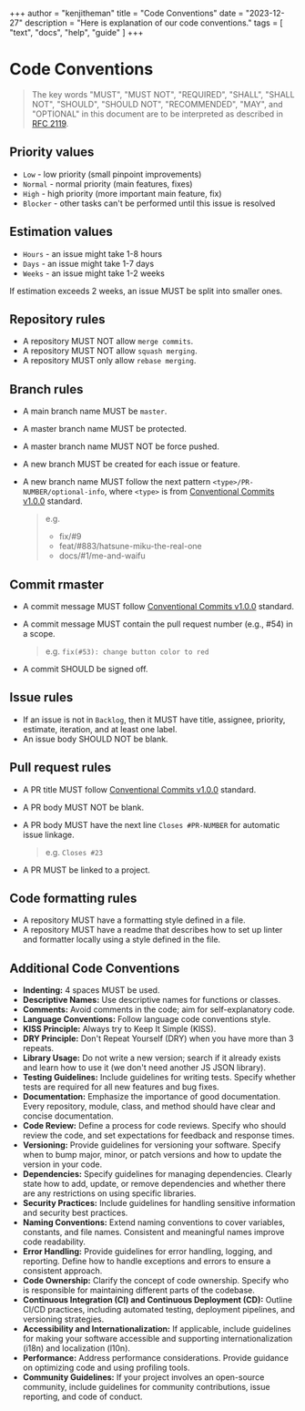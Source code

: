 +++
author = "kenjitheman"
title = "Code Conventions"
date = "2023-12-27"
description = "Here is explanation of our code conventions."
tags = [
    "text",
    "docs",
    "help",
    "guide"
]
+++

# Code Conventions

> The key words "MUST", "MUST NOT", "REQUIRED", "SHALL", "SHALL NOT", "SHOULD", "SHOULD NOT", "RECOMMENDED", "MAY", and "OPTIONAL" in this document are to be interpreted as described in [RFC 2119](https://www.rfc-editor.org/rfc/rfc2119).

## Priority values

- `Low` - low priority (small pinpoint improvements)
- `Normal` - normal priority (main features, fixes)
- `High` - high priority (more important main feature, fix)
- `Blocker` - other tasks can't be performed until this issue is resolved

## Estimation values

- `Hours` - an issue might take 1-8 hours
- `Days` - an issue might take 1-7 days
- `Weeks` - an issue might take 1-2 weeks

If estimation exceeds 2 weeks, an issue MUST be split into smaller ones.

## Repository rules

- A repository MUST NOT allow `merge commits`.
- A repository MUST NOT allow `squash merging`.
- A repository MUST only allow `rebase merging`.

## Branch rules

- A main branch name MUST be `master`.
- A master branch name MUST be protected.
- A master branch name MUST NOT be force pushed.
- A new branch MUST be created for each issue or feature.
- A new branch name MUST follow the next pattern `<type>/PR-NUMBER/optional-info`, where `<type>` is from [Conventional Commits v1.0.0](https://www.conventionalcommits.org/en/v1.0.0/) standard.

  > e.g. 
  > - fix/#9
  > - feat/#883/hatsune-miku-the-real-one
  > - docs/#1/me-and-waifu

## Commit rmaster

- A commit message MUST follow [Conventional Commits v1.0.0](https://www.conventionalcommits.org/en/v1.0.0/) standard.
- A commit message MUST contain the pull request number (e.g., #54) in a scope.
  
  > e.g. `fix(#53): change button color to red`
- A commit SHOULD be signed off.

## Issue rules

- If an issue is not in `Backlog`, then it MUST have title, assignee, priority, estimate, iteration, and at least one label.
- An issue body SHOULD NOT be blank.

## Pull request rules

- A PR title MUST follow [Conventional Commits v1.0.0](https://www.conventionalcommits.org/en/v1.0.0/) standard.
- A PR body MUST NOT be blank.
- A PR body MUST have the next line `Closes #PR-NUMBER` for automatic issue linkage.
  
  > e.g. `Closes #23`
- A PR MUST be linked to a project.

## Code formatting rules

- A repository MUST have a formatting style defined in a file.
- A repository MUST have a readme that describes how to set up linter and formatter locally using a style defined in the file.

## Additional Code Conventions

- **Indenting:** 4 spaces MUST be used.
- **Descriptive Names:** Use descriptive names for functions or classes.
- **Comments:** Avoid comments in the code; aim for self-explanatory code.
- **Language Conventions:** Follow language code conventions style.
- **KISS Principle:** Always try to Keep It Simple (KISS).
- **DRY Principle:** Don't Repeat Yourself (DRY) when you have more than 3 repeats.
- **Library Usage:** Do not write a new version; search if it already exists and learn how to use it (we don't need another JS JSON library).
- **Testing Guidelines:** Include guidelines for writing tests. Specify whether tests are required for all new features and bug fixes.
- **Documentation:** Emphasize the importance of good documentation. Every repository, module, class, and method should have clear and concise documentation.
- **Code Review:** Define a process for code reviews. Specify who should review the code, and set expectations for feedback and response times.
- **Versioning:** Provide guidelines for versioning your software. Specify when to bump major, minor, or patch versions and how to update the version in your code.
- **Dependencies:** Specify guidelines for managing dependencies. Clearly state how to add, update, or remove dependencies and whether there are any restrictions on using specific libraries.
- **Security Practices:** Include guidelines for handling sensitive information and security best practices.
- **Naming Conventions:** Extend naming conventions to cover variables, constants, and file names. Consistent and meaningful names improve code readability.
- **Error Handling:** Provide guidelines for error handling, logging, and reporting. Define how to handle exceptions and errors to ensure a consistent approach.
- **Code Ownership:** Clarify the concept of code ownership. Specify who is responsible for maintaining different parts of the codebase.
- **Continuous Integration (CI) and Continuous Deployment (CD):** Outline CI/CD practices, including automated testing, deployment pipelines, and versioning strategies.
- **Accessibility and Internationalization:** If applicable, include guidelines for making your software accessible and supporting internationalization (i18n) and localization (l10n).
- **Performance:** Address performance considerations. Provide guidance on optimizing code and using profiling tools.
- **Community Guidelines:** If your project involves an open-source community, include guidelines for community contributions, issue reporting, and code of conduct.

